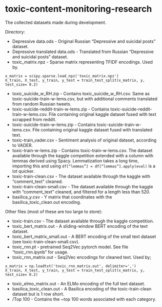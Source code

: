 # toxic-content-monitoring-research
The collected datasets made during development.

Directory:

* Depressive data.ods - Original Russian “Depressive and suicidal posts” dataset.
* Depressive translated data.ods - Translated from Russian “Depressive and suicidal posts” dataset.
* toxic_matrix.npz - Sparse matrix representing TFIDF encodings. Used by.
```
x_matrix = scipy.sparse.load_npz('toxic_matrix.npz')
X_train, X_test, y_train, y_test = train_test_split(x_matrix, y, test_size= 0.2)
```
* toxic_suicide_w_RH.zip - Contains toxic_suicide_w_RH.csv. Same as toxic-suicide-train-w-lems.csv, but with additional comments translated from random Russian tweets.
* toxic-suicide-reddit-train-w-lems.zip - Contains toxic-suicide-reddit-train-w-lems.csv. File containing original kaggle dataset fused with text scrapped from reddit.
* toxic-suicide-train-w-lems.zip - Contains toxic-suicide-train-w-lems.csv. File containing original kaggle dataset fused with translated text.
* toxic-train_vader.csv - Sentiment analysis of original dataset, according to VADER.
* toxic-train-w-lems.zip - Contains toxic-train-w-lems.csv. The dataset available through the kaggle competition extended with a column with lemmas derived using Spacy. Lemmatization takes a long time, importing this and using `df[“lemmas”] = df[“lemmas”].apply(eval)` is a lot quicker.
* toxic-train-clean.csv - The dataset available through the kaggle with “comment_text” cleaned.
* toxic-train-clean-small.csv - The dataset available through the kaggle with “comment_text” cleaned, and filtered for a length less than 520.
* basilica_y.csv - Y matrix that coordinates with the basilica_toxic_clean.out
encoding.

Other files (most of these are too large to store):
* toxic-train.csv - The dataset available through the kaggle competition.
* toxic_bert_matrix.out - A sliding-window BERT encoding of the text dataset.
* toxic_bert_matrix_small.out - A BERT encoding of the small text dataset (see toxic-train-clean-small.csv).
* toxic_rnn.pt - pretrained Seq2Vec pytorch model. See file “toxic_rnn.ipynb” for usage.
* toxic_rnn_matrix.out - Seq2Vec encodings for cleaned text. Used by;
```
x_matrix = np.loadtxt('toxic_rnn_matrix.out', delimiter=',')
X_train, X_test, y_train, y_test = train_test_split(x_matrix, y, test_size= 0.2)
```
* toxic_elmo_matrix.out - An ELMo encoding of the full text dataset.
* basilica_toxic_clean.out - A Basilica encoding of the toxic-train-clean dataset but is 1 row short.
* /Top 100 - Contains the ~top 100 words associated with each category.
